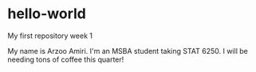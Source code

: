 # hello-world
My first repository week 1

My name is Arzoo Amiri. I'm an MSBA student taking STAT 6250. 
I will be needing tons of coffee this quarter!
